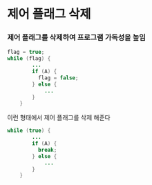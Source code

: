 # 제어 플래그 삭제

### 제어 플래그를 삭제하여 프로그램 가독성을 높임

```java
flag = true;
while (flag) {
        ...
        if (A) {
          flag = false;  
        } else {
            ...
        }
    }
```
이런 형태에서 제어 플래그를 삭제 해준다

```java
while (true) {
        ...
        if (A) {
          break;
        } else {
            ...
        }
    }
```